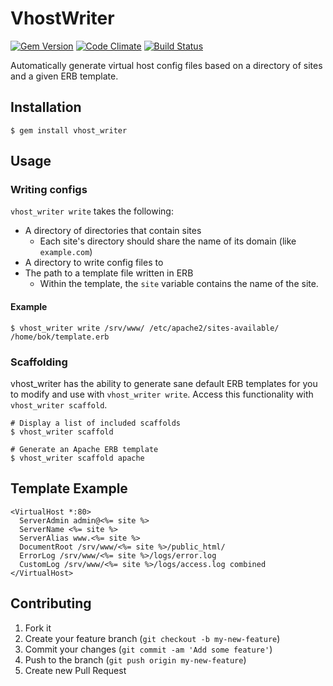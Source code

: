 # VhostWriter
[![Gem Version](https://badge.fury.io/rb/vhost_writer.svg)](http://badge.fury.io/rb/vhost_writer)
[![Code Climate](https://codeclimate.com/github/brianokeefe/vhost_writer.png)](https://codeclimate.com/github/brianokeefe/vhost_writer)
[![Build Status](https://travis-ci.org/brianokeefe/vhost_writer.svg?branch=master)](https://travis-ci.org/brianokeefe/vhost_writer)


Automatically generate virtual host config files based on a directory of sites and a given ERB template.

## Installation

    $ gem install vhost_writer

## Usage

### Writing configs

`vhost_writer write` takes the following:

* A directory of directories that contain sites
  * Each site's directory should share the name of its domain (like `example.com`)
* A directory to write config files to
* The path to a template file written in ERB
  * Within the template, the `site` variable contains the name of the site.

#### Example

    $ vhost_writer write /srv/www/ /etc/apache2/sites-available/ /home/bok/template.erb

### Scaffolding

vhost_writer has the ability to generate sane default ERB templates for you to modify and use with `vhost_writer write`. Access this functionality with `vhost_writer scaffold`.

    # Display a list of included scaffolds
    $ vhost_writer scaffold

    # Generate an Apache ERB template
    $ vhost_writer scaffold apache

## Template Example

    <VirtualHost *:80>
      ServerAdmin admin@<%= site %>
      ServerName <%= site %>
      ServerAlias www.<%= site %>
      DocumentRoot /srv/www/<%= site %>/public_html/
      ErrorLog /srv/www/<%= site %>/logs/error.log
      CustomLog /srv/www/<%= site %>/logs/access.log combined
    </VirtualHost>

## Contributing

1. Fork it
2. Create your feature branch (`git checkout -b my-new-feature`)
3. Commit your changes (`git commit -am 'Add some feature'`)
4. Push to the branch (`git push origin my-new-feature`)
5. Create new Pull Request
